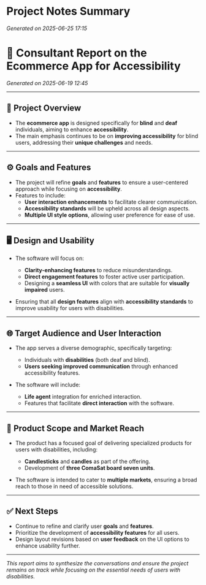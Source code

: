 # Project Notes Summary

*Generated on 2025-06-25 17:15*

# 📝 **Consultant Report on the Ecommerce App for Accessibility**

*Generated on 2025-06-19 12:45*

---

## 📌 **Project Overview**
- The **ecommerce app** is designed specifically for **blind** and **deaf** individuals, aiming to enhance **accessibility**.
- The main emphasis continues to be on **improving accessibility** for blind users, addressing their **unique challenges** and needs.

---

## ⚙️ **Goals and Features**
- The project will refine **goals** and **features** to ensure a user-centered approach while focusing on **accessibility**.
- Features to include:
  - **User interaction enhancements** to facilitate clearer communication.
  - **Accessibility standards** will be upheld across all design aspects.
  - **Multiple UI style options**, allowing user preference for ease of use.

---

## 🖥️ **Design and Usability**
- The software will focus on:
  - **Clarity-enhancing features** to reduce misunderstandings.
  - **Direct engagement features** to foster active user participation.
  - Designing a **seamless UI** with colors that are suitable for **visually impaired** users.

- Ensuring that all **design features** align with **accessibility standards** to improve usability for users with disabilities.

---

## 🌐 **Target Audience and User Interaction**
- The app serves a diverse demographic, specifically targeting:
  - Individuals with **disabilities** (both deaf and blind).
  - **Users seeking improved communication** through enhanced accessibility features.

- The software will include:
  - **Life agent** integration for enriched interaction.
  - Features that facilitate **direct interaction** with the software.

---

## 🚀 **Product Scope and Market Reach**
- The product has a focused goal of delivering specialized products for users with disabilities, including:
  - **Candlesticks** and **candles** as part of the offering.
  - Development of **three ComaSat board seven units**.

- The software is intended to cater to **multiple markets**, ensuring a broad reach to those in need of accessible solutions.

---

## ✅ **Next Steps**
- Continue to refine and clarify user **goals** and **features**.
- Prioritize the development of **accessibility features** for all users.
- Design layout revisions based on **user feedback** on the UI options to enhance usability further.

---

*This report aims to synthesize the conversations and ensure the project remains on track while focusing on the essential needs of users with disabilities.*